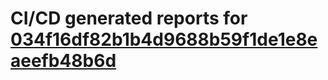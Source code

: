 # CI/CD generated reports for [034f16df82b1b4d9688b59f1de1e8eaeefb48b6d](https://github.com/hydephp/develop/commit/034f16df82b1b4d9688b59f1de1e8eaeefb48b6d)
